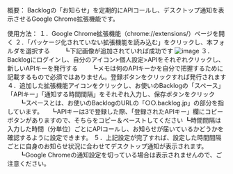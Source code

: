 概要：
Backlogの「お知らせ」を定期的にAPIコールし、デスクトップ通知を表示させるGoogle Chrome拡張機能です。

使用方法：
１．Google Chrome拡張機能（chrome://extensions/）ページを開く
２．「パッケージ化されていない拡張機能を読み込む」をクリックし、本フォルダを選択する
　　┗下記画像が追加されていれば成功です
![image](https://github.com/user-attachments/assets/cc869ca1-991b-458a-a353-420b06eb811c)
３．Backlogにログインし、自分のアイコン>個人設定>APIをそれぞれクリックし、新しいAPIキーを発行する
　　┗メモは何のAPIキーかを自分で把握するために記載するもので必須ではありません。登録ボタンをクリックすれば発行されます
４．追加した拡張機能アイコンをクリックし、お使いのBacklogの「スペース」「APIキー」「通知する時間間隔」をそれぞれ入力し、保存ボタンをクリック
　　┗スペースとは、お使いのBacklogのURLの「○○.backlog.jp」の部分を指しています。
  　┗APIキーは3で登録した際、「登録されたAPIキー」欄にコピーボタンがありますので、そちらをコピー＆ペーストしてください
    ┗時間間隔は入力した時間（分単位）ごとにAPIコールし、お知らせが届いているかどうかを確認するように設定できます。
５．上記設定が完了すれば、設定した時間間隔ごとに自身のお知らせ状況に合わせてデスクトップ通知が表示されます。
　　┗Google Chromeの通知設定を切っている場合は表示されませんので、ご注意ください。
